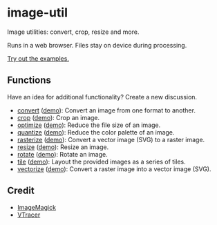 # image-util

Image utilities: convert, crop, resize and more.

Runs in a web browser. Files stay on device during processing.

[Try out the examples.](https://selfvm.com/ide?eg=image-util)

## Functions

Have an idea for additional functionality? Create a new discussion.

- [convert](./API.md#convert) ([demo](https://selfvm.com/ide?eg=image-util%2Fconvert)): Convert an image from one format to another.
- [crop](./API.md#crop) ([demo](https://selfvm.com/ide?eg=image-util%2Fcrop)): Crop an image.
- [optimize](./API.md#optimize) ([demo](https://selfvm.com/ide?eg=image-util%2Foptimize)): Reduce the file size of an image.
- [quantize](./API.md#quantize-1) ([demo](https://selfvm.com/ide?eg=image-util%2Fquantize)): Reduce the color palette of an image.
- [rasterize](./API.md#rasterize) ([demo](https://selfvm.com/ide?eg=image-util%2Frasterize)): Convert a vector image (SVG) to a raster image.
- [resize](./API.md#resize-1) ([demo](https://selfvm.com/ide?eg=image-util%2Fresize)): Resize an image.
- [rotate](./API.md#rotate) ([demo](https://selfvm.com/ide?eg=image-util%2Frotate)): Rotate an image.
- [tile](./API.md#tile) ([demo](https://selfvm.com/ide?eg=image-util%2Ftile)): Layout the provided images as a series of tiles.
- [vectorize](./API.md#vectorize) ([demo](https://selfvm.com/ide?eg=image-util%2Fvectorize)): Convert a raster image into a vector image (SVG).


## Credit

- [ImageMagick](https://github.com/ImageMagick/ImageMagick)
- [VTracer](https://github.com/visioncortex/vtracer)

